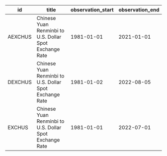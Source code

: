 | id      | title                                                   | observation_start   | observation_end   |
|---------|---------------------------------------------------------|---------------------|-------------------|
| AEXCHUS | Chinese Yuan Renminbi to U.S. Dollar Spot Exchange Rate | 1981-01-01          | 2021-01-01        |
| DEXCHUS | Chinese Yuan Renminbi to U.S. Dollar Spot Exchange Rate | 1981-01-02          | 2022-08-05        |
| EXCHUS  | Chinese Yuan Renminbi to U.S. Dollar Spot Exchange Rate | 1981-01-01          | 2022-07-01        |